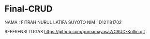# Final-CRUD


NAMA : FITRAH NURUL LATIFA SUYOTO
NIM : D121181702







REFERENSI TUGAS https://github.com/purnamayasa7/CRUD-Kotlin.git
